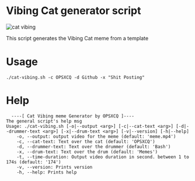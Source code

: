 # Vibing Cat generator script

![cat vibing](./print.png)

This script generates the Vibing Cat meme from a template

# Usage

```shell
./cat-vibing.sh -c OPSXCQ -d Github -x "Shit Posting"
```

# Help

```shell
  ----[ Cat Vibing meme Generator by OPSXCQ ]----
The general script's help msg
Usage: ./cat-vibing.sh [-o|--output <arg>] [-c|--cat-text <arg>] [-d|--drummer-text <arg>] [-x|--drum-text <arg>] [-v|--version] [-h|--help]
	-o, --output: output video for the meme (default: 'meme.mp4')
	-c, --cat-text: Text over the cat (default: 'OPSXCQ')
	-d, --drummer-text: Text over the drummer (default: 'Bash')
	-x, --drum-text: Text over the drum (default: 'Memes')
	-t, --time-duration: Output video duration in second. between 1 to 174s (default: '174')
	-v, --version: Prints version
	-h, --help: Prints help
```
